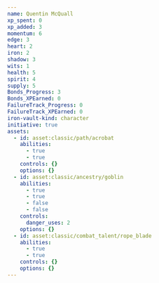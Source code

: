```yaml
---
name: Quentin McQuall
xp_spent: 0
xp_added: 3
momentum: 6
edge: 3
heart: 2
iron: 2
shadow: 3
wits: 1
health: 5
spirit: 4
supply: 5
Bonds_Progress: 3
Bonds_XPEarned: 0
FailureTrack_Progress: 0
FailureTrack_XPEarned: 0
iron-vault-kind: character
initiative: true
assets:
  - id: asset:classic/path/acrobat
    abilities:
      - true
      - true
    controls: {}
    options: {}
  - id: asset:classic/ancestry/goblin
    abilities:
      - true
      - true
      - false
      - false
    controls:
      danger_uses: 2
    options: {}
  - id: asset:classic/combat_talent/rope_blade
    abilities:
      - true
      - true
    controls: {}
    options: {}
---
```



```iron-vault-character-info
```

```iron-vault-character-stats
```

```iron-vault-character-meters
```

```iron-vault-character-special-tracks
```

```iron-vault-character-impacts
```

```iron-vault-character-assets
```

